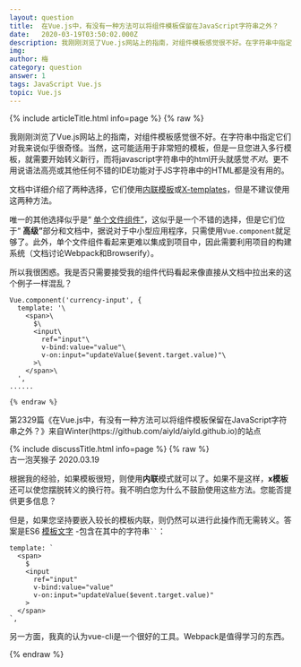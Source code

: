 ```yaml
---
layout: question
title:  在Vue.js中，有没有一种方法可以将组件模板保留在JavaScript字符串之外？
date:   2020-03-19T03:50:02.000Z
description: 我刚刚浏览了Vue.js网站上的指南，对组件模板感觉很不好。在字符串中指定它们对我来说似乎很奇怪。当然，这可能适用于非常短的模板，但是一旦您进入多行模板，...
img: 
author: 梅
category: question
answer: 1
tags: JavaScript Vue.js
topic: Vue.js
---
```

<div class="article-root">
  <div class="article">
    {% include articleTitle.html info=page %}
    {% raw %}
    <div class="article-content"><p><font style="vertical-align: inherit;"><font style="vertical-align: inherit;">我刚刚浏览了Vue.js网站上的指南，对组件模板感觉很不好。</font><font style="vertical-align: inherit;">在字符串中指定它们对我来说似乎很奇怪。</font><font style="vertical-align: inherit;">当然，这可能适用于非常短的模板，但是一旦您进入多行模板，就需要开始转义新行，而将</font><font style="vertical-align: inherit;">javascript字符串中的html开头</font><font style="vertical-align: inherit;">就感觉</font></font><em><font style="vertical-align: inherit;"><font style="vertical-align: inherit;">不对</font></font></em><font style="vertical-align: inherit;"><font style="vertical-align: inherit;">。</font><font style="vertical-align: inherit;">更不用说语法高亮或其他任何不错的IDE功能对于JS字符串中的HTML都是没有用的。</font></font></p>

<p><font style="vertical-align: inherit;"><font style="vertical-align: inherit;">文档中详细介绍了两种选择，它们使用</font></font><a href="http://vuejs.org/v2/guide/components.html#Inline-Templates"><font style="vertical-align: inherit;"><font style="vertical-align: inherit;">内联模板</font></font></a><font style="vertical-align: inherit;"><font style="vertical-align: inherit;">或</font></font><a href="http://vuejs.org/v2/guide/components.html#X-Templates"><font style="vertical-align: inherit;"><font style="vertical-align: inherit;">X-templates</font></font></a><font style="vertical-align: inherit;"><font style="vertical-align: inherit;">，但是不建议使用这两种方法。</font></font></p>

<p><font style="vertical-align: inherit;"><font style="vertical-align: inherit;">唯一的其他选择似乎是“ </font></font><a href="https://vuejs.org/v2/guide/single-file-components.html"><font style="vertical-align: inherit;"><font style="vertical-align: inherit;">单个文件组件”</font></font></a><font style="vertical-align: inherit;"><font style="vertical-align: inherit;">，这似乎是一个不错的选择，但是它们位于“ </font></font><strong><font style="vertical-align: inherit;"><font style="vertical-align: inherit;">高级”</font></font></strong><font style="vertical-align: inherit;"><font style="vertical-align: inherit;">部分和文档中，据说对于中小型应用程序，只需使用</font></font><code>Vue.component</code><font style="vertical-align: inherit;"><font style="vertical-align: inherit;">就足够了。</font><font style="vertical-align: inherit;">此外，单个文件组件看起来更难以集成到项目中，因此需要利用项目的构建系统（文档讨论Webpack和Browserify）。</font></font></p>

<p><font style="vertical-align: inherit;"><font style="vertical-align: inherit;">所以我很困惑。</font><font style="vertical-align: inherit;">我是否只需要接受我的组件代码看起来像直接从文档中拉出来的这个例子一样混乱？</font></font></p>

<pre><code>Vue.component('currency-input', {<font></font>
  template: '\<font></font>
    &lt;span&gt;\<font></font>
      $\<font></font>
      &lt;input\<font></font>
        ref="input"\<font></font>
        v-bind:value="value"\<font></font>
        v-on:input="updateValue($event.target.value)"\<font></font>
      &gt;\<font></font>
    &lt;/span&gt;\<font></font>
  ',<font></font>
......<font></font>
</code></pre></div>
    {% endraw %}
  </div>
  <p class="winter_mark">第2329篇《在Vue.js中，有没有一种方法可以将组件模板保留在JavaScript字符串之外？》来自Winter(https://github.com/aiyld/aiyld.github.io)的站点</p>
  <div class="discuss-wrapper">
    {% include discussTitle.html info=page %}
    {% raw %}
    <div class="discuss-item">
        <div class="discuss-parent">
          <div class="discuss-meta">
            <span class="discuss-user">古一泡芙猴子</span>
            <span class="discuss-time">2020.03.19</span>
          </div>
          <div class="discuss-comment"><p><font style="vertical-align: inherit;"><font style="vertical-align: inherit;">根据我的经验，如果模板很短，则使用</font></font><strong><font style="vertical-align: inherit;"><font style="vertical-align: inherit;">内联</font></font></strong><font style="vertical-align: inherit;"><font style="vertical-align: inherit;">模式就可以了。</font><font style="vertical-align: inherit;">如果不是这样，</font></font><strong><font style="vertical-align: inherit;"><font style="vertical-align: inherit;">x模板</font></font></strong><font style="vertical-align: inherit;"><font style="vertical-align: inherit;">还可以使您摆脱转义的换行符。</font><font style="vertical-align: inherit;">我不明白您为什么不鼓励使用这些方法。</font><font style="vertical-align: inherit;">您能否提供更多信息？</font></font></p>

<p><font style="vertical-align: inherit;"><font style="vertical-align: inherit;">但是，如果您坚持要嵌入较长的模板内联，则仍然可以进行此操作而无需转义。</font><font style="vertical-align: inherit;">答案是ES6 </font></font><a href="https://developer.mozilla.org/en-US/docs/Web/JavaScript/Reference/Template_literals" rel="nofollow noreferrer"><font style="vertical-align: inherit;"><font style="vertical-align: inherit;">模板文字</font></font></a><font style="vertical-align: inherit;"><font style="vertical-align: inherit;"> -包含在其中的字符串</font></font><code>``</code><font style="vertical-align: inherit;"><font style="vertical-align: inherit;">：</font></font></p>

<pre><code>template: `<font></font>
  &lt;span&gt;<font></font>
    $<font></font>
    &lt;input<font></font>
      ref="input"<font></font>
      v-bind:value="value"<font></font>
      v-on:input="updateValue($event.target.value)"<font></font>
    &gt;<font></font>
  &lt;/span&gt;<font></font>
`,<font></font>
</code></pre>

<p><font style="vertical-align: inherit;"><font style="vertical-align: inherit;">另一方面，我真的认为vue-cli是一个很好的工具。</font><font style="vertical-align: inherit;">Webpack是值得学习的东西。</font></font></p></div>
        </div></div>
    {% endraw %}
  </div>
<div>
